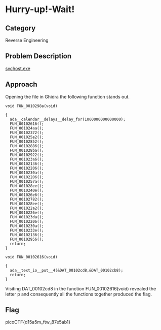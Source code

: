 # Hurry-up!-Wait!
## Category
Reverse Engineering
## Problem Description
[svchost.exe](https://mercury.picoctf.net/static/df4efca50acbb7c5e829f8fd472fb796/svchost.exe)
## Approach
Opening the file in Ghidra the following function stands out.
```
void FUN_0010298a(void)

{
  ada__calendar__delays__delay_for(1000000000000000);
  FUN_00102616();
  FUN_001024aa();
  FUN_00102372();
  FUN_001025e2();
  FUN_00102852();
  FUN_00102886();
  FUN_001028ba();
  FUN_00102922();
  FUN_001023a6();
  FUN_00102136();
  FUN_00102206();
  FUN_0010230a();
  FUN_00102206();
  FUN_0010257a();
  FUN_001028ee();
  FUN_0010240e();
  FUN_001026e6();
  FUN_00102782();
  FUN_001028ee();
  FUN_001022a2();
  FUN_0010226e();
  FUN_001023da();
  FUN_00102206();
  FUN_0010230a();
  FUN_0010233e();
  FUN_00102136();
  FUN_00102956();
  return;
}

```
```
void FUN_00102616(void)

{
  ada__text_io__put__4(&DAT_00102cd8,&DAT_00102cb8);
  return;
}
```
Visiting DAT_00102cd8 in the function FUN_00102616(void) revealed the letter p and consequently all the functions together produced the flag.
## Flag
picoCTF{d15a5m_ftw_87e5ab1}
